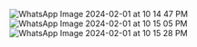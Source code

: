 ![WhatsApp Image 2024-02-01 at 10 14 47 PM](https://github.com/nipunayasanga/JS-Image-Slider/assets/66476609/5aff15fa-8248-404a-bb9d-93e0ed457830)
![WhatsApp Image 2024-02-01 at 10 15 05 PM](https://github.com/nipunayasanga/JS-Image-Slider/assets/66476609/af98f6f5-753e-447c-82e3-1f3bd31c1f02)
![WhatsApp Image 2024-02-01 at 10 15 28 PM](https://github.com/nipunayasanga/JS-Image-Slider/assets/66476609/33e47e11-3231-4ca9-aca3-d46d9431e966)
